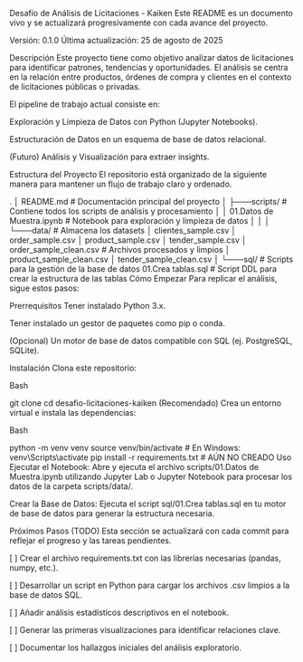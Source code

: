 Desafío de Análisis de Licitaciones - Kaiken
Este README es un documento vivo y se actualizará progresivamente con cada avance del proyecto.

Versión: 0.1.0
Última actualización: 25 de agosto de 2025

Descripción
Este proyecto tiene como objetivo analizar datos de licitaciones para identificar patrones, tendencias y oportunidades. El análisis se centra en la relación entre productos, órdenes de compra y clientes en el contexto de licitaciones públicas o privadas.

El pipeline de trabajo actual consiste en:

Exploración y Limpieza de Datos con Python (Jupyter Notebooks).

Estructuración de Datos en un esquema de base de datos relacional.

(Futuro) Análisis y Visualización para extraer insights.

Estructura del Proyecto
El repositorio está organizado de la siguiente manera para mantener un flujo de trabajo claro y ordenado.

.
│   README.md                # Documentación principal del proyecto
│
├───scripts/                 # Contiene todos los scripts de análisis y procesamiento
│   │   01.Datos de Muestra.ipynb  # Notebook para exploración y limpieza de datos
│   │
│   └───data/                # Almacena los datasets
│           clientes_sample.csv
│           order_sample.csv
│           product_sample.csv
│           tender_sample.csv
│           order_sample_clean.csv      # Archivos procesados y limpios
│           product_sample_clean.csv
│           tender_sample_clean.csv
│
└───sql/                     # Scripts para la gestión de la base de datos
        01.Crea tablas.sql       # Script DDL para crear la estructura de las tablas
Cómo Empezar
Para replicar el análisis, sigue estos pasos:

Prerrequisitos
Tener instalado Python 3.x.

Tener instalado un gestor de paquetes como pip o conda.

(Opcional) Un motor de base de datos compatible con SQL (ej. PostgreSQL, SQLite).

Instalación
Clona este repositorio:

Bash

git clone <URL-de-tu-repositorio>
cd desafio-licitaciones-kaiken
(Recomendado) Crea un entorno virtual e instala las dependencias:

Bash

python -m venv venv
source venv/bin/activate  # En Windows: venv\Scripts\activate
pip install -r requirements.txt # AÚN NO CREADO
Uso
Ejecutar el Notebook: Abre y ejecuta el archivo scripts/01.Datos de Muestra.ipynb utilizando Jupyter Lab o Jupyter Notebook para procesar los datos de la carpeta scripts/data/.

Crear la Base de Datos: Ejecuta el script sql/01.Crea tablas.sql en tu motor de base de datos para generar la estructura necesaria.

Próximos Pasos (TODO)
Esta sección se actualizará con cada commit para reflejar el progreso y las tareas pendientes.

[ ] Crear el archivo requirements.txt con las librerías necesarias (pandas, numpy, etc.).

[ ] Desarrollar un script en Python para cargar los archivos .csv limpios a la base de datos SQL.

[ ] Añadir análisis estadísticos descriptivos en el notebook.

[ ] Generar las primeras visualizaciones para identificar relaciones clave.

[ ] Documentar los hallazgos iniciales del análisis exploratorio.

